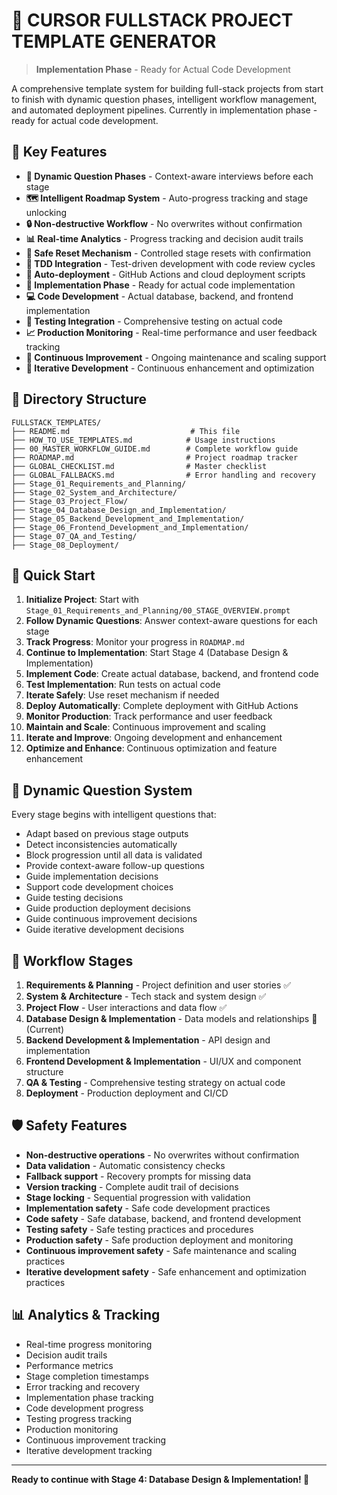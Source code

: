 # 🧠 CURSOR FULLSTACK PROJECT TEMPLATE GENERATOR

> **Implementation Phase** - Ready for Actual Code Development

A comprehensive template system for building full-stack projects from start to finish with dynamic question phases, intelligent workflow management, and automated deployment pipelines. Currently in implementation phase - ready for actual code development.

## 🌟 Key Features

- **🧬 Dynamic Question Phases** - Context-aware interviews before each stage
- **🗺️ Intelligent Roadmap System** - Auto-progress tracking and stage unlocking
- **🔒 Non-destructive Workflow** - No overwrites without confirmation
- **📊 Real-time Analytics** - Progress tracking and decision audit trails
- **🔄 Safe Reset Mechanism** - Controlled stage resets with confirmation
- **🎯 TDD Integration** - Test-driven development with code review cycles
- **🚀 Auto-deployment** - GitHub Actions and cloud deployment scripts
- **🔄 Implementation Phase** - Ready for actual code implementation
- **💻 Code Development** - Actual database, backend, and frontend implementation
- **🧪 Testing Integration** - Comprehensive testing on actual code
- **📈 Production Monitoring** - Real-time performance and user feedback tracking
- **🔄 Continuous Improvement** - Ongoing maintenance and scaling support
- **🔄 Iterative Development** - Continuous enhancement and optimization

## 📂 Directory Structure

```
FULLSTACK_TEMPLATES/
├── README.md                           # This file
├── HOW_TO_USE_TEMPLATES.md            # Usage instructions
├── 00_MASTER_WORKFLOW_GUIDE.md        # Complete workflow guide
├── ROADMAP.md                         # Project roadmap tracker
├── GLOBAL_CHECKLIST.md                # Master checklist
├── GLOBAL_FALLBACKS.md                # Error handling and recovery
├── Stage_01_Requirements_and_Planning/
├── Stage_02_System_and_Architecture/
├── Stage_03_Project_Flow/
├── Stage_04_Database_Design_and_Implementation/
├── Stage_05_Backend_Development_and_Implementation/
├── Stage_06_Frontend_Development_and_Implementation/
├── Stage_07_QA_and_Testing/
├── Stage_08_Deployment/
```

## 🚀 Quick Start

1. **Initialize Project**: Start with `Stage_01_Requirements_and_Planning/00_STAGE_OVERVIEW.prompt`
2. **Follow Dynamic Questions**: Answer context-aware questions for each stage
3. **Track Progress**: Monitor your progress in `ROADMAP.md`
4. **Continue to Implementation**: Start Stage 4 (Database Design & Implementation)
5. **Implement Code**: Create actual database, backend, and frontend code
6. **Test Implementation**: Run tests on actual code
7. **Iterate Safely**: Use reset mechanism if needed
8. **Deploy Automatically**: Complete deployment with GitHub Actions
9. **Monitor Production**: Track performance and user feedback
10. **Maintain and Scale**: Continuous improvement and scaling
11. **Iterate and Improve**: Ongoing development and enhancement
12. **Optimize and Enhance**: Continuous optimization and feature enhancement

## 🧬 Dynamic Question System

Every stage begins with intelligent questions that:
- Adapt based on previous stage outputs
- Detect inconsistencies automatically
- Block progression until all data is validated
- Provide context-aware follow-up questions
- Guide implementation decisions
- Support code development choices
- Guide testing decisions
- Guide production deployment decisions
- Guide continuous improvement decisions
- Guide iterative development decisions

## 🔄 Workflow Stages

1. **Requirements & Planning** - Project definition and user stories ✅
2. **System & Architecture** - Tech stack and system design ✅
3. **Project Flow** - User interactions and data flow ✅
4. **Database Design & Implementation** - Data models and relationships 🔄 (Current)
5. **Backend Development & Implementation** - API design and implementation
6. **Frontend Development & Implementation** - UI/UX and component structure
7. **QA & Testing** - Comprehensive testing strategy on actual code
8. **Deployment** - Production deployment and CI/CD

## 🛡️ Safety Features

- **Non-destructive operations** - No overwrites without confirmation
- **Data validation** - Automatic consistency checks
- **Fallback support** - Recovery prompts for missing data
- **Version tracking** - Complete audit trail of decisions
- **Stage locking** - Sequential progression with validation
- **Implementation safety** - Safe code development practices
- **Code safety** - Safe database, backend, and frontend development
- **Testing safety** - Safe testing practices and procedures
- **Production safety** - Safe production deployment and monitoring
- **Continuous improvement safety** - Safe maintenance and scaling practices
- **Iterative development safety** - Safe enhancement and optimization practices

## 📊 Analytics & Tracking

- Real-time progress monitoring
- Decision audit trails
- Performance metrics
- Stage completion timestamps
- Error tracking and recovery
- Implementation phase tracking
- Code development progress
- Testing progress tracking
- Production monitoring
- Continuous improvement tracking
- Iterative development tracking

---

**Ready to continue with Stage 4: Database Design & Implementation! 🚀**
